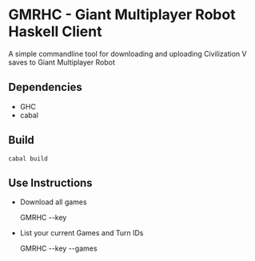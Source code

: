 GMRHC -  Giant Multiplayer Robot Haskell Client
===============================================

A simple commandline tool for downloading and uploading Civilization V saves to Giant Multiplayer Robot

Dependencies
------------

- GHC
- cabal


Build
-----

    cabal build


Use Instructions
----------------

- Download all games

    GMRHC --key <API KEY>

- List your current Games and Turn IDs

    GMRHC --key <API KEY> --games

